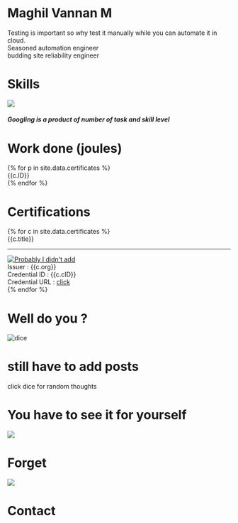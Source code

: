 <div class="flex-center">
  <!---<div class="center" style="width:350px;">
    <img class="dp" src="{{site.baseurl}}/images/harold.jpg">
    <div class="quote">
      <div>Developing webpages from scratch is fun</div>
      <div class="author"> ~ Maghil Vannan M</div>
    </div>
  </div> --->
  <div id='container'></div>
  <div class="leftside block-head">
    <h1 class="heading">Maghil Vannan M</h1>
    <div class="para flex-column">
      <div>Testing is important so why test it manually while you can automate it in cloud.</div>
      <div>Seasoned automation engineer</div>
      <div>budding site reliability engineer</div>
    </div>
  </div>
  <div class="grand-parent">
    <h1 class="heading">Skills</h1>
    <div class ="parent">
      <img class ="chart" src="{{site.baseurl}}/images/skillChart.png">
      <h5>Googling is a product of number of task and skill level</h5>
    </div>
  </div>
  <div class="grand-parent">
    <h1 class="heading">Work done (joules)</h1>
    <div class="parent">
      {% for p in site.data.certificates %}
        <div class="child">
          <div>{{c.ID}}</div>
        </div>
      {% endfor %}
    </div>
  </div>
  <div class="grand-parent">
    <h1 class="heading">Certifications</h1>
    <div class="parent">
      {% for c in site.data.certificates %}
        <div class="child">
          <div class="title">{{c.title}}</div>
          <hr class="seperator">
          <div><a href="{{site.baseurl}}/images/certificates/{{c.Img}}" ><img class="certificate-img" src="{{site.baseurl}}/images/certificates/{{c.Img}}" alt="Probably I didn't add"></a></div>
          <div>Issuer : {{c.org}}</div>
          <div>Credential ID : {{c.cID}}</div>
          <div>Credential URL : <a class="course" href="{{c.cURL}}">click</a></div>
        </div>
      {% endfor %}
    </div>
  <div>
  <div class="grand-parent">
    <h1 class="heading">Well do you ?</h1>
    <div class="parent">
      <img class ="dice" src="{{site.baseurl}}/images/random1.png" alt="dice">
      <div class ="random-post">
        <h1>still have to add posts</h1>
        <div>click dice for random thoughts</div>
      </div>    
    </div>
  </div>
  <div class="grand-parent">
    <h1 class="heading"> You have to see it for yourself </h1>
    <div class="pill-parent">      
      <div class="pill-child">
        <img onclick="forget()" class="pill" src="{{site.baseurl}}/images/blue.png"><h1 class="pill-text">Forget</h1>
      </div>
      <div class="pill-child">
        <img onclick="contact()" class="pill" src="{{site.baseurl}}/images/red.png"><h1 class="pill-text">Contact</h1>
      </div>
    </div>
  </div>
</div>
